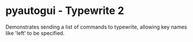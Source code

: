 # pyautogui - Typewrite 2

Demonstrates sending a list of commands to typewrite, allowing key names like 'left'
to be specified.